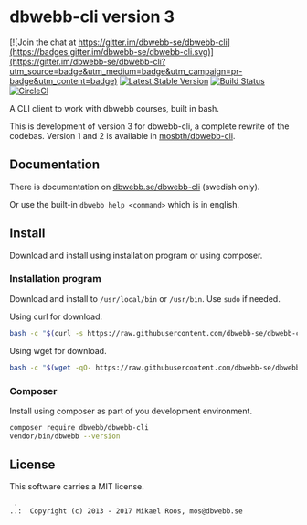 dbwebb-cli version 3
================================

[![Join the chat at https://gitter.im/dbwebb-se/dbwebb-cli](https://badges.gitter.im/dbwebb-se/dbwebb-cli.svg)](https://gitter.im/dbwebb-se/dbwebb-cli?utm_source=badge&utm_medium=badge&utm_campaign=pr-badge&utm_content=badge)
[![Latest Stable Version](https://poser.pugx.org/dbwebb/dbwebb-cli/v/stable)](https://packagist.org/packages/dbwebb/dbwebb-cli)
[![Build Status](https://travis-ci.org/dbwebb-se/dbwebb-cli.svg?branch=master)](https://travis-ci.org/dbwebb-se/dbwebb-cli)
[![CircleCI](https://circleci.com/gh/dbwebb-se/dbwebb-cli.svg?style=svg)](https://circleci.com/gh/dbwebb-se/dbwebb-cli)

A CLI client to work with dbwebb courses, built in bash.

This is development of version 3 for dbwebb-cli, a complete rewrite of the codebas. Version 1 and 2 is available in [mosbth/dbwebb-cli](https://github.com/mosbth/dbwebb-cli).



Documentation
------------------

There is documentation on [dbwebb.se/dbwebb-cli](https://dbwebb.se/dbwebb-cli) (swedish only).

Or use the built-in `dbwebb help <command>` which is in english.



Install
------------------

Download and install using installation program or using composer.



### Installation program

Download and install to `/usr/local/bin` or `/usr/bin`. Use `sudo` if needed.

Using curl for download.

```bash
bash -c "$(curl -s https://raw.githubusercontent.com/dbwebb-se/dbwebb-cli/master/release/latest/install)"
```

Using wget for download.

```bash
bash -c "$(wget -qO- https://raw.githubusercontent.com/dbwebb-se/dbwebb-cli/master/release/latest/install)"
```



### Composer

Install using composer as part of you development environment.

```bash
composer require dbwebb/dbwebb-cli
vendor/bin/dbwebb --version
```



License
------------------

This software carries a MIT license.



```
 .  
..:  Copyright (c) 2013 - 2017 Mikael Roos, mos@dbwebb.se
```
